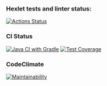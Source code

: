 ### Hexlet tests and linter status:
[![Actions Status](https://github.com/AlexSekret/java-project-71/actions/workflows/hexlet-check.yml/badge.svg)](https://github.com/AlexSekret/java-project-71/actions)

### CI Status
[![Java CI with Gradle](https://github.com/AlexSekret/java-project-71/actions/workflows/gradle.yml/badge.svg?branch=main)](https://github.com/AlexSekret/java-project-71/actions/workflows/gradle.yml) [![Test Coverage](https://api.codeclimate.com/v1/badges/73e629b2f5f1c6afb1e7/test_coverage)](https://codeclimate.com/github/AlexSekret/java-project-71/test_coverage)

### CodeClimate

[![Maintainability](https://api.codeclimate.com/v1/badges/73e629b2f5f1c6afb1e7/maintainability)](https://codeclimate.com/github/AlexSekret/java-project-71/maintainability)
